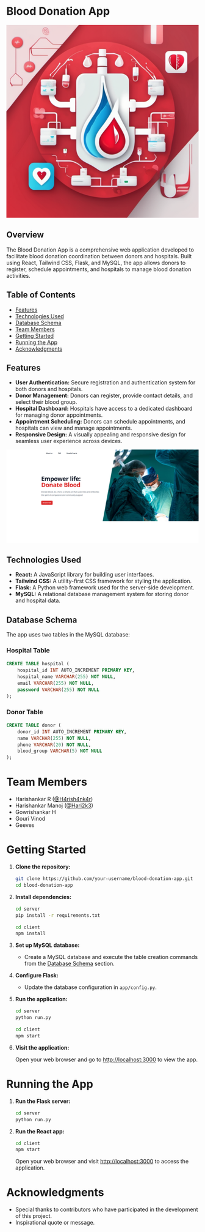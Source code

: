 












# Blood Donation App

![Blood Donation App Logo](./client/public/logo.png)

## Overview

The Blood Donation App is a comprehensive web application developed to facilitate blood donation coordination between donors and hospitals. Built using React, Tailwind CSS, Flask, and MySQL, the app allows donors to register, schedule appointments, and hospitals to manage blood donation activities.

## Table of Contents

- [Features](#features)
- [Technologies Used](#technologies-used)
- [Database Schema](#database-schema)
- [Team Members](#team-members)
- [Getting Started](#getting-started)
- [Running the App](#running-the-app)
- [Acknowledgments](#acknowledgments)

## Features

- **User Authentication:** Secure registration and authentication system for both donors and hospitals.
- **Donor Management:** Donors can register, provide contact details, and select their blood group.
- **Hospital Dashboard:** Hospitals have access to a dedicated dashboard for managing donor appointments.
- **Appointment Scheduling:** Donors can schedule appointments, and hospitals can view and manage appointments.
- **Responsive Design:** A visually appealing and responsive design for seamless user experience across devices.

![App Screenshots](./client/public/screenshots.png)

## Technologies Used

- **React:** A JavaScript library for building user interfaces.
- **Tailwind CSS:** A utility-first CSS framework for styling the application.
- **Flask:** A Python web framework used for the server-side development.
- **MySQL:** A relational database management system for storing donor and hospital data.

## Database Schema

The app uses two tables in the MySQL database:

### Hospital Table

```sql
CREATE TABLE hospital (
    hospital_id INT AUTO_INCREMENT PRIMARY KEY,
    hospital_name VARCHAR(255) NOT NULL,
    email VARCHAR(255) NOT NULL,
    password VARCHAR(255) NOT NULL
);
```

### Donor Table


```sql
CREATE TABLE donor (
    donor_id INT AUTO_INCREMENT PRIMARY KEY,
    name VARCHAR(255) NOT NULL,
    phone VARCHAR(20) NOT NULL,
    blood_group VARCHAR(5) NOT NULL
);
```

# Team Members

- Harishankar R ([@H4rish4nk4r](https://github.com/H4rish4nk4r))
- Harishankar Manoj ([@Hari2k3](https://github.com/Hari2k3))
- Gowrishankar H
- Gouri Vinod
- Geeves

# Getting Started

1. **Clone the repository:**

    ```bash
    git clone https://github.com/your-username/blood-donation-app.git
    cd blood-donation-app
    ```

2. **Install dependencies:**

    ```bash
    cd server
    pip install -r requirements.txt
    ```

    ```bash
    cd client
    npm install
    ```

3. **Set up MySQL database:**

    - Create a MySQL database and execute the table creation commands from the [Database Schema](#sql) section.

4. **Configure Flask:**

    - Update the database configuration in `app/config.py`.

5. **Run the application:**

    ```bash
    cd server
    python run.py
    ```

    ```bash
    cd client
    npm start
    ```

6. **Visit the application:**

    Open your web browser and go to [http://localhost:3000](http://localhost:3000) to view the app.

# Running the App

1. **Run the Flask server:**

    ```bash
    cd server
    python run.py
    ```

2. **Run the React app:**

    ```bash
    cd client
    npm start
    ```

    Open your web browser and visit [http://localhost:3000](http://localhost:3000) to access the application.


# Acknowledgments

- Special thanks to contributors who have participated in the development of this project.
- Inspirational quote or message.



